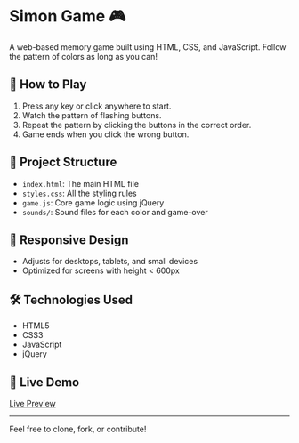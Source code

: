 # Simon Game 🎮

A web-based memory game built using HTML, CSS, and JavaScript. Follow the pattern of colors as long as you can!

## 🚀 How to Play

1. Press any key or click anywhere to start.
2. Watch the pattern of flashing buttons.
3. Repeat the pattern by clicking the buttons in the correct order.
4. Game ends when you click the wrong button.

## 📁 Project Structure

- `index.html`: The main HTML file
- `styles.css`: All the styling rules
- `game.js`: Core game logic using jQuery
- `sounds/`: Sound files for each color and game-over

## 📱 Responsive Design

- Adjusts for desktops, tablets, and small devices
- Optimized for screens with height < 600px

## 🛠️ Technologies Used

- HTML5
- CSS3
- JavaScript
- jQuery

## 🔗 Live Demo

[Live Preview](https://your-github-username.github.io/simon-game/)

---

Feel free to clone, fork, or contribute!
